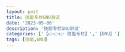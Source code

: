 ```yaml
---
layout: post
title: 技能专栏GNU测试
date: '2023-05-06'
description: '技能专栏GNU测试'
categories: ['【👉👉👉 技能专栏】','【GNU】']
tags: [技能,GNU]
---
```


